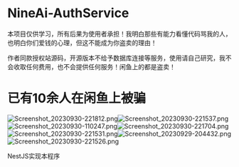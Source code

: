 # NineAi-AuthService

本项目仅供学习，所有后果为使用者承担！我明白那些有能力看懂代码骂我的人，也明白你们爱钱的心理，但这不能成为你盗卖的理由！

作者同款授权站源码，开源版本不给予数据库连接等服务，使用请自己研究，我不会收取任何费用，也不会提供任何服务！闲鱼上的都是盗卖！

# 已有10余人在闲鱼上被骗

![Screenshot_20230930-221812.png](https://github.com/black-fruit/NineAi-AuthService/assets/77201076/47d915ef-8e85-49c7-a8c0-c74aa58c3c3d)![Screenshot_20230930-221537.png](https://github.com/black-fruit/NineAi-AuthService/assets/77201076/6f514444-7897-4726-ae5a-96dcb1d8dd59)![Screenshot_20230930-110247.png](https://github.com/black-fruit/NineAi-AuthService/assets/77201076/16ec3d3f-f9d7-4ea6-90e0-566c78c5f9bd)![Screenshot_20230930-221704.png](https://github.com/black-fruit/NineAi-AuthService/assets/77201076/0249b517-bc4a-40d7-b99f-020c1b203de6)![Screenshot_20230930-221531.png](https://github.com/black-fruit/NineAi-AuthService/assets/77201076/815fbab0-fb67-4cb9-b466-c459341f4d44)![Screenshot_20230929-204432.png](https://github.com/black-fruit/NineAi-AuthService/assets/77201076/2dc4b79a-7994-4100-95d8-1d4568a6f0aa)![Screenshot_20230930-221526.png](https://github.com/black-fruit/NineAi-AuthService/assets/77201076/59fa217f-6736-4524-b246-056a0840a62e)

NestJS实现本程序
